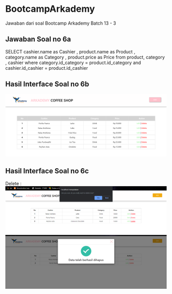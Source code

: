 # BootcampArkademy
Jawaban dari soal Bootcamp Arkademy Batch 13 - 3
## Jawaban Soal no 6a
SELECT cashier.name as Cashier , product.name as Product , category.name as Category , product.price as Price from product, category , cashier where category.id_category = product.id_category and cashier.id_cashier = product.id_cashier
## Hasil Interface Soal no 6b
![Tampilan Web](https://github.com/reyhanasta09/BootcampArkademy/blob/master/6b/img/6bSS.png)
## Hasil Interface Soal no 6c
Delete :
![Tampilan Web](https://github.com/reyhanasta09/BootcampArkademy/blob/master/6b/img/delete.png)
![Tampilan Web](https://github.com/reyhanasta09/BootcampArkademy/blob/master/6b/img/delete2.png)

